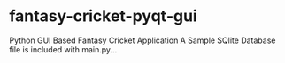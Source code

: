 # fantasy-cricket-pyqt-gui
Python GUI Based Fantasy Cricket Application
A Sample SQlite Database file is included with main.py...

